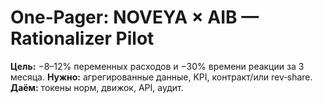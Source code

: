 # One‑Pager: NOVEYA × AIB — Rationalizer Pilot

**Цель:** −8–12% переменных расходов и −30% времени реакции за 3 месяца.
**Нужно:** агрегированные данные, KPI, контракт/или rev‑share.
**Даём:** токены норм, движок, API, аудит.
